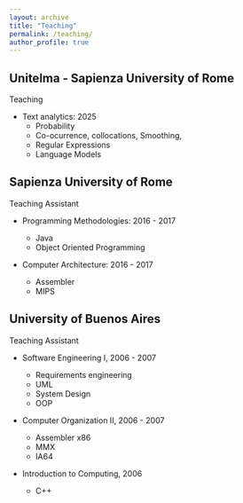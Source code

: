 ```yaml
---
layout: archive
title: "Teaching"
permalink: /teaching/
author_profile: true
---
```


## Unitelma - Sapienza University of Rome
Teaching

* Text analytics: 2025
  * Probability
  * Co-ocurrence, collocations, Smoothing,
  * Regular Expressions
  * Language Models
 
## Sapienza University of Rome
Teaching Assistant

* Programming Methodologies: 2016 - 2017
  * Java
  * Object Oriented Programming
 
* Computer Architecture: 2016 - 2017
  * Assembler
  * MIPS

## University of Buenos Aires
Teaching Assistant

* Software Engineering I, 2006 - 2007
   * Requirements engineering
   * UML
   * System Design
   * OOP

* Computer Organization II, 2006 - 2007
   * Assembler x86
   * MMX
   * IA64

* Introduction to Computing, 2006
   * C++
